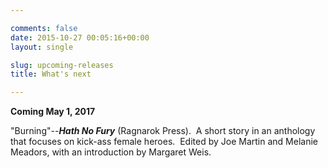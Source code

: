 ```yaml
---

comments: false
date: 2015-10-27 00:05:16+00:00
layout: single

slug: upcoming-releases
title: What's next

---
```


**Coming May 1, 2017**


"Burning"--**_Hath No Fury_** (Ragnarok Press).  A short story in an anthology that focuses on kick-ass female heroes.  Edited by Joe Martin and Melanie Meadors, with an introduction by Margaret Weis.







